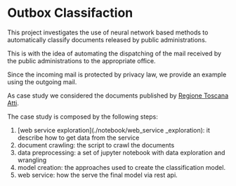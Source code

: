 # Outbox Classifaction

This project investigates the use of neural network based methods to automatically classify documents released by public administrations.

This is with the idea of automating the dispatching of the mail received by the public administrations to the appropriate office.

Since the incoming mail is protected by privacy law, we provide an example using the outgoing mail.

As case study we considered the documents published by [Regione Toscana Atti](http://www.regione.toscana.it/bancadati/atti/).

The case study is composed by the following steps:

1. [web service exploration](./notebook/web_service _exploration): it describe how to get data from the service
1. document crawling: the script to crawl the documents
2. data preprocessing: a set of jupyter notebook with data exploration and wrangling
3. model creation: the approaches used to create the classification model.
4. web service: how the serve the final model via rest api.
